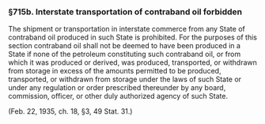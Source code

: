 ### §715b. Interstate transportation of contraband oil forbidden ###

The shipment or transportation in interstate commerce from any State of contraband oil produced in such State is prohibited. For the purposes of this section contraband oil shall not be deemed to have been produced in a State if none of the petroleum constituting such contraband oil, or from which it was produced or derived, was produced, transported, or withdrawn from storage in excess of the amounts permitted to be produced, transported, or withdrawn from storage under the laws of such State or under any regulation or order prescribed thereunder by any board, commission, officer, or other duly authorized agency of such State.

(Feb. 22, 1935, ch. 18, §3, 49 Stat. 31.)